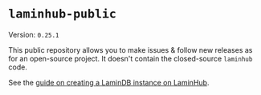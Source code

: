 # `laminhub-public`

Version: `0.25.1`

This public repository allows you to make issues & follow new releases as for an open-source project. It doesn't contain the closed-source `laminhub` code.

See the [guide on creating a LaminDB instance on LaminHub](docs/create-an-instance.md).
